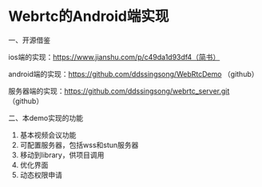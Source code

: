 # Webrtc的Android端实现
一、开源借鉴

ios端的实现：https://www.jianshu.com/p/c49da1d93df4（简书）

android端的实现：https://github.com/ddssingsong/WebRtcDemo （github）

服务器端的实现：https://github.com/ddssingsong/webrtc_server.git （github）

二、本demo实现的功能

1. 基本视频会议功能
2. 可配置服务器，包括wss和stun服务器
3. 移动到library，供项目调用
4. 优化界面
5. 动态权限申请